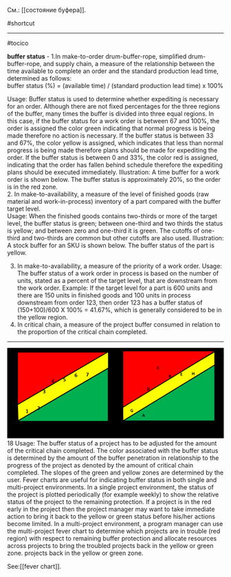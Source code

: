 См.: [[состояние буфера]].

#shortcut




<hr/>

#tocico

<b>buffer status</b> - 1.In make-to-order drum-buffer-rope, simplified drum-buffer-rope, and supply chain, a measure of the relationship between the time available to complete an order and the standard production lead time, determined as follows:   
buffer status (%) = (available time) / (standard production lead time) x 100% 
 
Usage:  Buffer status is used to determine whether expediting is necessary for an order.  Although there are not fixed percentages for the three regions of the buffer, many times the buffer is divided into three equal regions.  In this case, if the buffer status for a work order is between 67 and 100%, the order is assigned the color green indicating that normal progress is being made therefore no action is necessary.  If the buffer status is between 33 and 67%, the color yellow is assigned, which indicates that less than normal progress is being made therefore plans should be made for expediting the order.  If the buffer status is between 0 and 33%, the color red is assigned, indicating that the order has fallen behind schedule therefore the expediting plans should be executed immediately.  Illustration:  A time buffer for a work order is shown below.  The buffer status is approximately 20%, so the order is in the red zone.  
2. In make-to-availability, a measure of the level of finished goods (raw material and work-in-process) inventory of a part compared with the buffer target level.  
Usage: When the finished goods contains two-thirds or more of the target level, the buffer status is green; between one-third and two thirds the status is yellow; and between zero and one-third it is green.  The cutoffs of one-third and two-thirds are common but other cutoffs are also used.  Illustration:  A stock buffer for an SKU is shown below.  The buffer status of the part is yellow.

 3. In make-to-availability, a measure of the priority of a work order. 
Usage:  The buffer status of a work order in process is based on the number of units, stated as a percent of the target level, that are downstream from the work order.
Example:  If the target level for a part is 600 units and there are 150 units in finished goods and 100 units in process downstream from order 123, then order 123 has a buffer status of (150+100)/600 X 100% = 41.67%, which is generally considered to be in the yellow region.  
4.  In critical chain, a measure of the project buffer consumed in relation to the proportion of the critical chain completed.

<hr/>
<img src="./tocico_dictionary_2nd_editio-18_1.png"/>
18 
Usage:  The buffer status of a project has to be adjusted for the amount of the critical chain completed. The color associated with the buffer status is determined by the amount of the buffer penetration in relationship to the progress of the project as denoted by the amount of critical chain completed. The slopes of the green and yellow zones are determined by the user.  
Fever charts are useful for indicating buffer status in both single and multi-project environments. In 
a single project environment, the status of the project is plotted periodically (for example weekly) to show the relative status of the project to the remaining protection.  If a project is in the red early in the project then the project manager may want to take immediate action to bring it back to the yellow or green status before his/her actions become limited.  In a multi-project environment, a program manager can use the multi-project fever chart to determine which projects are in trouble (red region) with respect to remaining buffer protection and allocate resources across projects to bring the troubled projects back in the yellow or green zone. projects back in the yellow or green zone. 



See:[[fever chart]].



